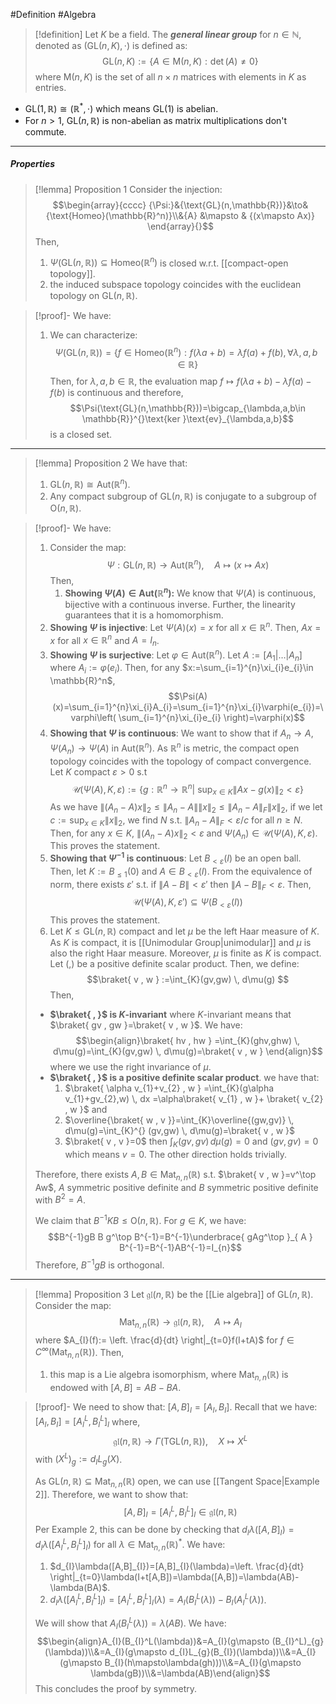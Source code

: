 #Definition #Algebra

> [!definition]
> Let $K$ be a field. The ***general linear group*** for $n\in \mathbb{N}$, denoted as $(\text{GL}(n,K),\cdot)$ is defined as: $$\text{GL}(n,K):=\{  A\in \text{M}(n,K):\det(A)\neq 0 \}$$
> where $\text{M}(n,K)$ is the set of all $n\times n$ matrices with elements in $K$ as entries.

- $\text{GL}(1,\mathbb{R})\cong (\mathbb{R}^*,\cdot)$ which means $\text{GL}(1)$ is abelian.
- For $n>1$, $\text{GL}(n,\mathbb{R})$ is non-abelian as matrix multiplications don't commute.
---
##### Properties
> [!lemma] Proposition 1
> Consider the injection: $$\begin{array}{cccc} {\Psi:}&{\text{GL}(n,\mathbb{R})}&\to&{\text{Homeo}(\mathbb{R}^n)}\\&{A} &\mapsto & {(x\mapsto Ax)} \end{array}{}$$Then, 
> 1. $\Psi(\text{GL}(n,\mathbb{R}))\subseteq \text{Homeo}(\mathbb{R}^n)$ is closed w.r.t. [[compact-open topology]].
> 2. the induced subspace topology coincides with the euclidean topology on $\text{GL}(n,\mathbb{R})$.

> [!proof]-
> We have: 
> 1. We can characterize: $$\Psi(\text{GL}(n,\mathbb{R}))=\{ f\in \text{Homeo}(\mathbb{R}^n): f(\lambda a+b)=\lambda f(a)+f(b), \forall\lambda,a,b\in \mathbb{R} \}$$Then, for $\lambda,a,b\in \mathbb{R}$, the evaluation map $f\mapsto f(\lambda a+b)-\lambda f(a)-f(b)$ is continuous and therefore, $$\Psi(\text{GL}(n,\mathbb{R}))=\bigcap_{\lambda,a,b\in \mathbb{R}}^{}\text{ker }\text{ev}_{\lambda,a,b}$$is a closed set.
---
> [!lemma] Proposition 2
> We have that:
> 1. $\text{GL}(n,\mathbb{R})\cong \text{Aut}(\mathbb{R}^n)$.
> 2. Any compact subgroup of $\text{GL}(n,\mathbb{R})$ is conjugate to a subgroup of $\text{O}(n,\mathbb{R})$.

> [!proof]-
> We have:
> 1. Consider the map: $$\Psi:\text{GL}(n,\mathbb{R})\to \text{Aut}(\mathbb{R}^n),\quad A\mapsto (x\mapsto Ax)$$
> Then, 
>    1. **Showing $\Psi(A)\in \text{Aut}(\mathbb{R}^n)$:**
> 		   We know that $\Psi(A)$ is continuous, bijective with a continuous inverse. Further, the linearity guarantees that it is a homomorphism.
> 	1. **Showing $\Psi$ is injective**:
>    Let $\Psi(A)(x)=x$ for all $x\in \mathbb{R}^n$. Then, $Ax=x$ for all $x\in \mathbb{R}^n$ and $A=I_{n}$.
>    3. **Showing $\Psi$ is surjective**:
>    Let $\varphi\in \text{Aut}(\mathbb{R}^n)$. Let $A:=[A_{1}|\dots|A_{n}]$ where $A_{i}:=\varphi(e_{i})$. Then, for any $x:=\sum_{i=1}^{n}\xi_{i}e_{i}\in \mathbb{R}^n$, $$\Psi(A)(x)=\sum_{i=1}^{n}\xi_{i}A_{i}=\sum_{i=1}^{n}\xi_{i}\varphi(e_{i})=\varphi\left( \sum_{i=1}^{n}\xi_{i}e_{i} \right)=\varphi(x)$$
>    4. **Showing that $\Psi$ is continuous**:
>    We want to show that if $A_{n}\to A$, $\Psi(A_{n})\to \Psi(A)$ in $\text{Aut}(\mathbb{R}^n)$. As $\mathbb{R}^n$ is metric, the compact open topology coincides with the topology of compact convergence. Let $K$ compact $\varepsilon>0$ s.t $$\mathcal{U}(\Psi(A),K,\varepsilon):=\{g:\mathbb{R}^n\to \mathbb{R}^n|\ \text{sup}_{x\in K}\|Ax-g(x)\|_{2}<\varepsilon  \}$$As we have $\|(A_{n}-A)x\|_{2}\leq\|A_{n}-A\|\|x\|_{2}\leq\|A_{n}-A\|_{F}\|x\|_{2}$, if we let $c:=\sup_{x\in K}\|x\|_{2}$, we find $N$ s.t. $\|A_{n}-A\|_{F}< \varepsilon /c$ for all $n\geq N$. Then, for any $x\in K$, $\|(A_{n}-A)x\|_{2}<\varepsilon$ and $\Psi(A_{n})\in \mathcal{U}(\Psi(A),K,\varepsilon)$. This proves the statement.
>    5. **Showing that $\Psi ^{-1}$ is continuous**:
>    Let $B_{<\varepsilon}(I)$ be an open ball. Then, let $K:= B_{\leq 1}(0)$ and $A\in B_{<\varepsilon}(I)$. From the equivalence of norm, there exists $\varepsilon'$ s.t. if $\|A-B\|<\varepsilon'$ then $\|A-B\|_{F}<\varepsilon$. Then, $$\mathcal{U}(\Psi(A),K,\varepsilon')\subseteq \Psi(B_{<\varepsilon}(I))$$This proves the statement.
> 2. Let $K\leq \text{GL}(n,\mathbb{R})$ compact and let $\mu$ be the left Haar measure of $K$. As $K$ is compact, it is [[Unimodular Group|unimodular]] and $\mu$ is also the right Haar measure. Moreover, $\mu$ is finite as $K$ is compact. Let $(,)$ be a positive definite scalar product. Then, we define: $$\braket{ v , w } :=\int_{K}(gv,gw) \, d\mu(g) $$Then, 
> 	- **$\braket{  ,  }$ is $K$-invariant**
> 	  where $K$-invariant means that $\braket{ gv , gw }=\braket{ v , w }$. We have: $$\begin{align}\braket{ hv , hw } =\int_{K}(ghv,ghw) \, d\mu(g)=\int_{K}(gv,gw) \, d\mu(g)=\braket{ v , w }   \end{align}$$where we use the right invariance of $\mu$.
> 	- **$\braket{  ,  }$ is a positive definite scalar product**. 
> 	  we have that: 
> 	   1. $\braket{ \alpha v_{1}+v_{2} , w } =\int_{K}(g\alpha v_{1}+gv_{2},w) \, dx =\alpha\braket{  v_{1} , w }+ \braket{ v_{2} , w }$ and 
> 	   2. $\overline{\braket{ w , v }}=\int_{K}\overline{(gw,gv)} \, d\mu(g)=\int_{K}^{} (gv,gw) \, d\mu(g)=\braket{ v , w }$
> 	   3. $\braket{ v , v }=0$ then $\int_{K}(gv,gv)  \, d\mu(g)=0$ and $(gv,gv)=0$ which means $v=0$. The other direction holds trivially.
> 	
> 	Therefore, there exists $A,B\in \text{Mat}_{n,n}(\mathbb{R})$ s.t. $\braket{ v , w }=v^\top Aw$, $A$ symmetric positive definite and $B$ symmetric positive definite with $B^{2}=A$.
> 	
> 	We claim that $B^{-1}KB\leq \text{O}(n,\mathbb{R})$. For $g\in K$, we have: $$B^{-1}gB  B g^\top B^{-1}=B^{-1}\underbrace{ gAg^\top }_{ A } B^{-1}=B^{-1}AB^{-1}=I_{n}$$Therefore, $B^{-1}gB$ is orthogonal.
---
> [!lemma] Proposition 3
> Let $\mathfrak{gl}(n,\mathbb{R})$ be the [[Lie algebra]] of $\text{GL}(n,\mathbb{R})$. Consider the map: $$\text{Mat}_{n,n}(\mathbb{R})\to \mathfrak{gl}(n,\mathbb{R}),\quad A\mapsto A_{I}$$where $A_{I}(f):= \left. \frac{d}{dt} \right|_{t=0}f(I+tA)$ for $f\in C^\infty(\text{Mat}_{n,n}(\mathbb{R}))$. Then, 
> 1. this map is a Lie algebra isomorphism, where $\text{Mat}_{n,n}(\mathbb{R})$ is endowed with $[A,B]=AB-BA$.

> [!proof]-
> We need to show that: $[A,B]_{I}=[A_{I},B_{I}]$. Recall that we have: $[A_{I},B_{I}]=[A_{I}^L,B_{I}^L]_{I}$ where, $$\mathfrak{gl}(n,\mathbb{R})\to\Gamma(\text{TGL}(n,\mathbb{R})),\quad X\mapsto X^L$$with $(X^L)_{g}:=d_{I}L_{g}(X)$.
> 
> As $\text{GL}(n,\mathbb{R})\subseteq \text{Mat}_{n,n}(\mathbb{R})$ open, we can use [[Tangent Space|Example 2]]. Therefore, we want to show that: $$[A,B]_{I}=[A^L_{I},B^L_{I}]_{I}\in\mathfrak{gl}(n,\mathbb{R})$$Per Example 2, this can be done by checking that $d_{I}\lambda([A,B]_{I})=d_{I}\lambda([A^L_{I},B^L_{I}]_{I})$ for all $\lambda\in \text{Mat}_{n,n}(\mathbb{R})^{*}$. We have:
> 1. $d_{I}\lambda([A,B]_{I})=[A,B]_{I}(\lambda)=\left. \frac{d}{dt} \right|_{t=0}\lambda(I+t[A,B])=\lambda([A,B])=\lambda(AB)-\lambda(BA)$.
> 2. $d_{I}\lambda([A^L_{I},B^L_{I}]_{I})=[A_{I}^L,B_{I}^L]_{I}(\lambda)=A_{I}(B^L_{I}(\lambda))-B_{I}(A_{I}^L(\lambda))$.
>    
>  We will show that $A_{I}(B^L_{I}(\lambda))=\lambda(AB)$. We have: $$\begin{align}A_{I}(B_{I}^L(\lambda))&=A_{I}(g\mapsto (B_{I}^L)_{g}(\lambda))\\&=A_{I}(g\mapsto d_{I}L_{g}(B_{I})(\lambda))\\&=A_{I}(g\mapsto B_{I}(h\mapsto\lambda(gh)))\\&=A_{I}(g\mapsto \lambda(gB))\\&=\lambda(AB)\end{align}$$This concludes the proof by symmetry.